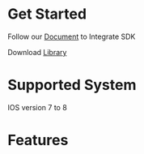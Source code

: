 # Get Started

Follow our [Document](http://boom.boomvideo.tv/alpha/app/integrationdoc/BoomVideo_IOS_IntegrationDoc.pdf) to Integrate SDK

Download [Library](IOSSDK/BoomiOSVideoPlayerLibrary.zip)

# Supported System
IOS version 7 to 8

# Features



<script src="https://gist.github.com/nisrulz/11c0d63428b108f10c83.js"></script>